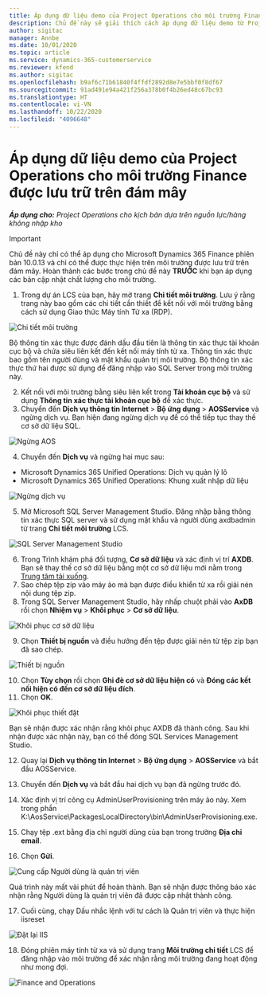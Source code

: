 ```yaml
---
title: Áp dụng dữ liệu demo của Project Operations cho môi trường Finance được lưu trữ trên đám mây
description: Chủ đề này sẽ giải thích cách áp dụng dữ liệu demo từ Project Operations cho môi trường Dynamics 365 Finance được lưu trữ trên đám mây.
author: sigitac
manager: Annbe
ms.date: 10/01/2020
ms.topic: article
ms.service: dynamics-365-customerservice
ms.reviewer: kfend
ms.author: sigitac
ms.openlocfilehash: b9af6c71b61840f4ffdf2892d8e7e5bbf0f8df67
ms.sourcegitcommit: 91ad491e94a421f256a378b0f4b26ed48c67bc93
ms.translationtype: HT
ms.contentlocale: vi-VN
ms.lasthandoff: 10/22/2020
ms.locfileid: "4096648"
---
```

# <a name="apply-project-operations-demo-data-to-a-finance-cloud-hosted-environment"></a>Áp dụng dữ liệu demo của Project Operations cho môi trường Finance được lưu trữ trên đám mây

_**Áp dụng cho:** Project Operations cho kịch bản dựa trên nguồn lực/hàng không nhập kho_

> [!IMPORTANT]
> Chủ đề này chỉ có thể áp dụng cho Microsoft Dynamics 365 Finance phiên bản 10.0.13 và chỉ có thể được thực hiện trên môi trường được lưu trữ trên đám mây. Hoàn thành các bước trong chủ đề này **TRƯỚC** khi bạn áp dụng các bản cập nhật chất lượng cho môi trường.

1. Trong dự án LCS của bạn, hãy mở trang **Chi tiết môi trường**. Lưu ý rằng trang này bao gồm các chi tiết cần thiết để kết nối với môi trường bằng cách sử dụng Giao thức Máy tính Từ xa (RDP).

![Chi tiết môi trường](./media/1EnvironmentDetails.png)

Bộ thông tin xác thực được đánh dấu đầu tiên là thông tin xác thực tài khoản cục bộ và chứa siêu liên kết đến kết nối máy tính từ xa. Thông tin xác thực bao gồm tên người dùng và mật khẩu quản trị môi trường. Bộ thông tin xác thực thứ hai được sử dụng để đăng nhập vào SQL Server trong môi trường này.

2. Kết nối với môi trường bằng siêu liên kết trong **Tài khoản cục bộ** và sử dụng **Thông tin xác thực tài khoản cục bộ** để xác thực.
3. Chuyển đến **Dịch vụ thông tin Internet** > **Bộ ứng dụng** > **AOSService** và ngừng dịch vụ. Bạn hiện đang ngừng dịch vụ để có thể tiếp tục thay thế cơ sở dữ liệu SQL.

![Ngừng AOS](./media/2StopAOS.png)

4. Chuyển đến **Dịch vụ** và ngừng hai mục sau:

- Microsoft Dynamics 365 Unified Operations: Dịch vụ quản lý lô
- Microsoft Dynamics 365 Unified Operations: Khung xuất nhập dữ liệu

![Ngừng dịch vụ](./media/3StopServices.png)

5. Mở Microsoft SQL Server Management Studio. Đăng nhập bằng thông tin xác thực SQL server và sử dụng mật khẩu và người dùng axdbadmin từ trang **Chi tiết môi trường** LCS.

![SQL Server Management Studio](./media/4SSMS.png)

6. Trong Trình khám phá đối tượng, **Cơ sở dữ liệu** và xác định vị trí **AXDB**. Bạn sẽ thay thế cơ sở dữ liệu bằng một cơ sở dữ liệu mới nằm trong [Trung tâm tải xuống](https://download.microsoft.com/download/1/a/3/1a314bd2-b082-4a87-abdc-1ba26c92b63d/ProjOpsDemoDataFOGARelease.zip). 
7. Sao chép tệp zip vào máy ảo mà bạn được điều khiển từ xa rồi giải nén nội dung tệp zip.
8. Trong SQL Server Management Studio, hãy nhấp chuột phải vào **AxDB** rồi chọn **Nhiệm vụ** > **Khôi phục** > **Cơ sở dữ liệu**.

![Khôi phục cơ sở dữ liệu](./media/5RestoreDatabase.png)

9. Chọn **Thiết bị nguồn** và điều hướng đến tệp được giải nén từ tệp zip bạn đã sao chép.

![Thiết bị nguồn](./media/6SourceDevice.png)

10. Chọn **Tùy chọn** rồi chọn **Ghi đè cơ sở dữ liệu hiện có** và **Đóng các kết nối hiện có đến cơ sở dữ liệu đích**. 
11. Chọn **OK**.

![Khôi phục thiết đặt](./media/7RestoreSetting.png)

Bạn sẽ nhận được xác nhận rằng khôi phục AXDB đã thành công. Sau khi nhận được xác nhận này, bạn có thể đóng SQL Services Management Studio.

12. Quay lại **Dịch vụ thông tin Internet** > **Bộ ứng dụng** > **AOSService** và bắt đầu AOSService.
13. Chuyển đến **Dịch vụ** và bắt đầu hai dịch vụ bạn đã ngừng trước đó.

14. Xác định vị trí công cụ AdminUserProvisioning trên máy ảo này. Xem trong phần K:\AosService\PackagesLocalDirectory\bin\AdminUserProvisioning.exe.
15. Chạy tệp .ext bằng địa chỉ người dùng của bạn trong trường **Địa chỉ email**. 
16. Chọn **Gửi**.

![Cung cấp Người dùng là quản trị viên](./media/8AdminUserProvisioning.png)

Quá trình này mất vài phút để hoàn thành. Bạn sẽ nhận được thông báo xác nhận rằng Người dùng là quản trị viên đã được cập nhật thành công.

17. Cuối cùng, chạy Dấu nhắc lệnh với tư cách là Quản trị viên và thực hiện iisreset

![Đặt lại IIS](./media/9IISReset.png)

18. Đóng phiên máy tính từ xa và sử dụng trang **Môi trường chi tiết** LCS để đăng nhập vào môi trường để xác nhận rằng môi trường đang hoạt động như mong đợi.

![Finance and Operations](./media/10FinanceAndOperations.png)
